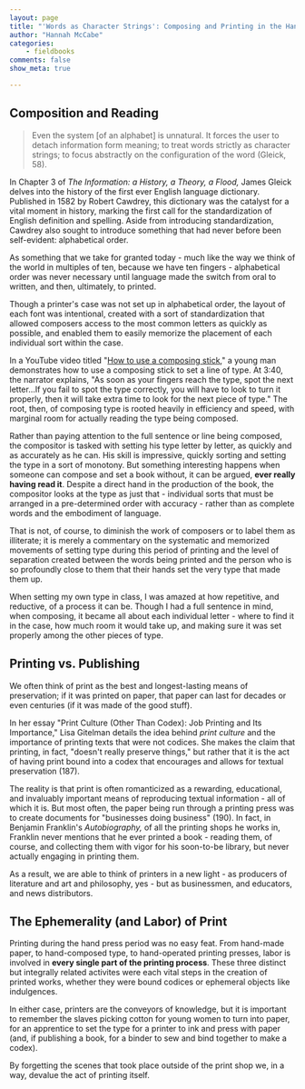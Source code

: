 ```yaml
---
layout: page  
title: "'Words as Character Strings': Composing and Printing in the Handpress Period"  
author: "Hannah McCabe"  
categories:  
    - fieldbooks
comments: false  
show_meta: true   

---
```


## Composition and Reading

>Even the system [of an alphabet] is unnatural. It forces the user to detach information form meaning; to treat words strictly as character strings; to focus abstractly on the configuration of the word (Gleick, 58).

In Chapter 3 of *The Information: a History, a Theory, a Flood,* James Gleick delves into the history of the first ever English language dictionary. Published in 1582 by Robert Cawdrey, this dictionary was the catalyst for a vital moment in history, marking the first call for the standardization of English definition and spelling. Aside from introducing standardization, Cawdrey also sought to introduce something that had never before been self-evident: alphabetical order.

As something that we take for granted today - much like the way we think of the world in multiples of ten, because we have ten fingers - alphabetical order was never necessary until language made the switch from oral to written, and then, ultimately, to printed.

Though a printer's case was not set up in alphabetical order, the layout of each font was intentional, created with a sort of standardization that allowed composers access to the most common letters as quickly as possible, and enabled them to easily memorize the placement of each individual sort within the case.

In a YouTube video titled "[How to use a composing stick](https://www.youtube.com/watch?v=AHrLIVeH1KM&feature=youtu.be)," a young man demonstrates how to use a composing stick to set a line of type. At 3:40, the narrator explains, "As soon as your fingers reach the type, spot the next letter...If you fail to spot the type correctly, you will have to look to turn it properly, then it will take extra time to look for the next piece of type." The root, then, of composing type is rooted heavily in efficiency and speed, with marginal room for actually reading the type being composed. 

Rather than paying attention to the full sentence or line being composed, the compositor is tasked with setting his type letter by letter, as quickly and as accurately as he can. His skill is impressive, quickly sorting and setting the type in a sort of monotony. But something interesting happens when someone can compose and set a book without, it can be argued, **ever really having read it**. Despite a direct hand in the production of the book, the compositor looks at the type as just that - individual sorts that must be arranged in a pre-determined order with accuracy - rather than as complete words and the embodiment of language.

That is not, of course, to diminish the work of composers or to label them as illiterate; it is merely a commentary on the systematic and memorized movements of setting type during this period of printing and the level of separation created between the words being printed and the person who is so profoundly close to them that their hands set the very type that made them up.

When setting my own type in class, I was amazed at how repetitive, and reductive, of a process it can be. Though I had a full sentence in mind, when composing, it became all about each individual letter - where to find it in the case, how much room it would take up, and making sure it was set properly among the other pieces of type.

## Printing vs. Publishing

We often think of print as the best and longest-lasting means of preservation; if it was printed on paper, that paper can last for decades or even centuries (if it was made of the good stuff). 

In her essay "Print Culture (Other Than Codex): Job Printing and Its Importance," Lisa Gitelman details the idea behind *print culture* and the importance of printing texts that were not codices. She makes the claim that printing, in fact, "doesn't really preserve things," but rather that it is the act of having print bound into a codex that encourages and allows for textual preservation (187). 

The reality is that print is often romanticized as a rewarding, educational, and invaluably important means of reproducing textual information - all of which it is. But most often, the paper being run through a printing press was to create documents for "businesses doing business" (190). In fact, in Benjamin Franklin's *Autobiography,* of all the printing shops he works in, Franklin never mentions that he ever printed a book - reading them, of course, and collecting them with vigor for his soon-to-be library, but never actually engaging in printing them.

As a result, we are able to think of printers in a new light - as producers of literature and art and philosophy, yes - but as businessmen, and educators, and news distributors. 

## The Ephemerality (and Labor) of Print

Printing during the hand press period was no easy feat. From hand-made paper, to hand-composed type, to hand-operated printing presses, labor is involved in **every single part of the printing process**. These three distinct but integrally related activites were each vital steps in the creation of printed works, whether they were bound codices or ephemeral objects like indulgences. 

In either case, printers are the conveyors of knowledge, but it is important to remember the slaves picking cotton for young women to turn into paper, for an apprentice to set the type for a printer to ink and press with paper (and, if publishing a book, for a binder to sew and bind together to make a codex).

By forgetting the scenes that took place outside of the print shop we, in a way, devalue the act of printing itself. 
